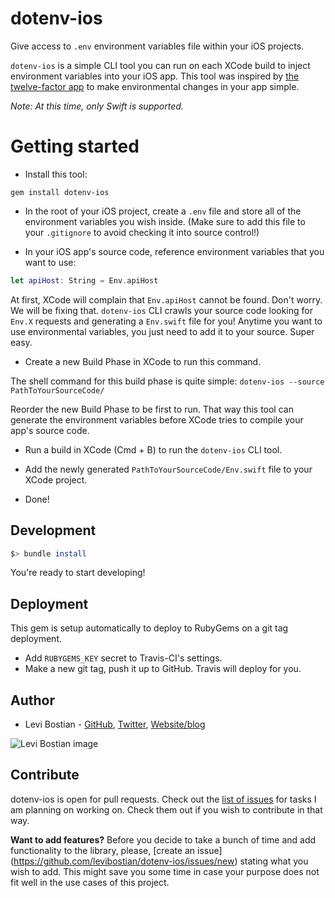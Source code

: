 # dotenv-ios

Give access to `.env` environment variables file within your iOS projects. 

`dotenv-ios` is a simple CLI tool you can run on each XCode build to inject environment variables into your iOS app. This tool was inspired by [the twelve-factor app](https://12factor.net/config) to make environmental changes in your app simple. 

*Note: At this time, only Swift is supported.*

# Getting started

* Install this tool:

```
gem install dotenv-ios
```

* In the root of your iOS project, create a `.env` file and store all of the environment variables you wish inside. (Make sure to add this file to your `.gitignore` to avoid checking it into source control!)

* In your iOS app's source code, reference environment variables that you want to use:

```swift
let apiHost: String = Env.apiHost
```

At first, XCode will complain that `Env.apiHost` cannot be found. Don't worry. We will be fixing that. `dotenv-ios` CLI crawls your source code looking for `Env.X` requests and generating a `Env.swift` file for you! Anytime you want to use environmental variables, you just need to add it to your source. Super easy. 

* Create a new Build Phase in XCode to run this command. 

The shell command for this build phase is quite simple: `dotenv-ios --source PathToYourSourceCode/`

Reorder the new Build Phase to be first to run. That way this tool can generate the environment variables before XCode tries to compile your app's source code. 

* Run a build in XCode (Cmd + B) to run the `dotenv-ios` CLI tool. 

* Add the newly generated `PathToYourSourceCode/Env.swift` file to your XCode project. 

* Done! 

## Development 

```bash
$> bundle install
```

You're ready to start developing! 

## Deployment 

This gem is setup automatically to deploy to RubyGems on a git tag deployment. 

* Add `RUBYGEMS_KEY` secret to Travis-CI's settings. 
* Make a new git tag, push it up to GitHub. Travis will deploy for you. 

## Author

* Levi Bostian - [GitHub](https://github.com/levibostian), [Twitter](https://twitter.com/levibostian), [Website/blog](http://levibostian.com)

![Levi Bostian image](https://gravatar.com/avatar/22355580305146b21508c74ff6b44bc5?s=250)

## Contribute

dotenv-ios is open for pull requests. Check out the [list of issues](https://github.com/levibostian/dotenv-ios/issues) for tasks I am planning on working on. Check them out if you wish to contribute in that way.

**Want to add features?** Before you decide to take a bunch of time and add functionality to the library, please, [create an issue]
(https://github.com/levibostian/dotenv-ios/issues/new) stating what you wish to add. This might save you some time in case your purpose does not fit well in the use cases of this project.
